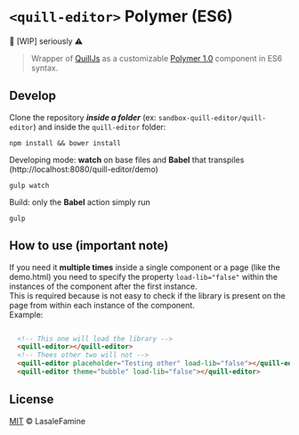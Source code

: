 # `<quill-editor>` Polymer (ES6)


:construction: [WIP] seriously :warning:

> Wrapper of [QuillJs](https://quilljs.com/) as a customizable [Polymer 1.0](https://www.polymer-project.org/1.0/) component in ES6 syntax.

## Develop

Clone the repository ***inside a folder*** (ex: `sandbox-quill-editor/quill-editor`) and inside the `quill-editor` folder:

    npm install && bower install

Developing mode: **watch** on base files and **Babel** that transpiles (http://localhost:8080/quill-editor/demo)

    gulp watch

Build: only the **Babel** action simply run

    gulp


## How to use (important note)

If you need it **multiple times** inside a single component or a page (like the demo.html) you need to specify the property `load-lib="false"` within the instances of the component after the first instance.  
This is required because is not easy to check if the library is present on the page from within each instance of the component.  
Example:

``` html

  <!-- This one will load the library -->
  <quill-editor></quill-editor>
  <!-- Thees other two will not -->
  <quill-editor placeholder="Testing other" load-lib="false"></quill-editor>
  <quill-editor theme="bubble" load-lib="false"></quill-editor>

```

## License

[MIT](https://github.com/LasaleFamine/quill-editor/blob/master/LICENSE.md) &copy; LasaleFamine
